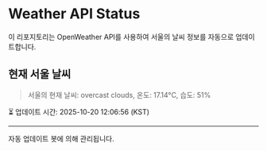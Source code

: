 
# Weather API Status

이 리포지토리는 OpenWeather API를 사용하여 서울의 날씨 정보를 자동으로 업데이트합니다.

## 현재 서울 날씨
> 서울의 현재 날씨: overcast clouds, 온도: 17.14°C, 습도: 51%

⏳ 업데이트 시간: 2025-10-20 12:06:56 (KST)

---
자동 업데이트 봇에 의해 관리됩니다.
